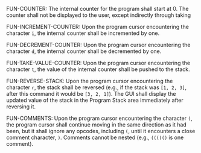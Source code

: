 FUN-COUNTER: The internal counter for the program shall start at 0.  The counter shall not be displayed to the user, except indirectly through taking 

FUN-INCREMENT-COUNTER: Upon the program cursor encountering the character `i`, the internal counter shall be incremented by one.

FUN-DECREMENT-COUNTER: Upon the program cursor encountering the character `d`, the internal counter shall be decremented by one.

FUN-TAKE-VALUE-COUNTER: Upon the program cursor encountering the character `t`, the value of the internal counter shall be pushed to the stack.

FUN-REVERSE-STACK: Upon the program cursor encountering the character `r`, the stack shall be reversed (e.g., if the stack was `[1, 2, 3]`, after this command it would be `[3, 2, 1]`).  The GUI shall display the updated value of the stack in the Program Stack area immediately after reversing it.

FUN-COMMENTS: Upon the program cursor encountering the character `(`, the program cursor shall continue moving in the same direction as it had been, but it shall ignore any opcodes, including `(`, until it encounters a close comment character, `)`.  Comments cannot be nested (e.g., `((((()` is one comment).
